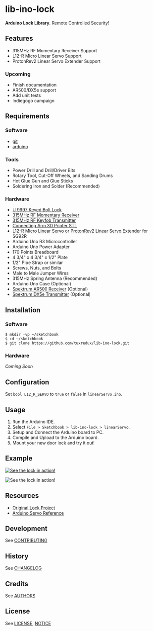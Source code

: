 # lib-ino-lock
**Arduino Lock Library**. Remote Controlled Security!

## Features
 - 315MHz RF Momentary Receiver Support
 - L12-R Micro Linear Servo Support
 - ProtonRev2 Linear Servo Extender Support

### Upcoming
 - Finish documentation
 - AR500/DX5e support
 - Add unit tests
 - Indiegogo campaign

## Requirements

### Software
  - [git](https://git-scm.com/downloads)
  - [arduino](https://www.arduino.cc/en/Main/Software)

### Tools
 - Power Drill and Drill/Driver Bits
 - Rotary Tool, Cut-Off Wheels, and Sanding Drums
 - Hot Glue Gun and Glue Sticks
 - Soldering Iron and Solder (Recommended)

### Hardware
 - [U 9997 Keyed Bolt Lock](https://www.amazon.com/dp/B00176KXXA)
 - [315MHz RF Momentary Receiver](https://www.adafruit.com/products/1096)
 - [315MHz RF Keyfob Transmitter](https://www.adafruit.com/products/1095)
 - [Connecting Arm 3D Printer STL](https://www.thingiverse.com/download:1661462)
 - [L12-R Micro Linear Servo][1] or [ProtonRev2 Linear Servo Extender][2] for SG92R
 - Arduino Uno R3 Microcontroller
 - Arduino Uno Power Adapter
 - 170 Points Breadboard
 - 4 3/4" x 4 3/4" x 1/2" Plate
 - 1/2" Pipe Strap or similar
 - Screws, Nuts, and Bolts
 - Male to Male Jumper Wires
 - 315MHz Spring Antenna (Recommended)
 - Arduino Uno Case (Optional)
 - [Spektrum AR500 Receiver][4] (Optional)
 - [Spektrum DX5e Transmitter][3] (Optional)

## Installation

### Software
    $ mkdir -vp ~/sketchbook
    $ cd ~/sketchbook
    $ git clone https://github.com/tuxredux/lib-ino-lock.git

### Hardware
*Coming Soon*

## Configuration
Set `bool L12_R_SERVO` to `true` or `false` in `linearServo.ino`.

## Usage
 1. Run the Arduino IDE.
 2. Select `File > Sketchbook > lib-ino-lock > linearServo`.
 3. Setup and Connect the Arduino board to PC.
 4. Compile and Upload to the Arduino board.
 5. Mount your new door lock and try it out!

## Example

[![See the lock in action!](media/arduino-lock.gif "See the lock in action!")](https://www.youtube.com/watch?v=3oUJcEJb_TY)

![See the lock in action!](media/arduino-lock.gif "See the lock in action!")

## Resources
 - [Original Lock Project](http://www.therpf.com/showthread.php?t=245997)
 - [Arduino Servo Reference](https://www.arduino.cc/en/Reference/Servo)

## Development
See [CONTRIBUTING](CONTRIBUTING.md)

## History
See [CHANGELOG](CHANGELOG.md)

## Credits
See [AUTHORS](AUTHORS.md)

## License
See [LICENSE](LICENSE), [NOTICE](NOTICE)

[1]: http://www.actuonix.com/L12_R_Linear_Servo_For_Radio_Control_p/l12-r.htm
[2]: https://github.com/tscha70/3DPrinterSTLFiles/tree/master/Proton%20Rev%202%20-%20Easter%20Edition
[3]: http://www.spektrumrc.com/Products/Default.aspx?ProdId=SPM5500
[4]: http://www.spektrumrc.com/Products/Default.aspx?ProdId=SPMAR500
